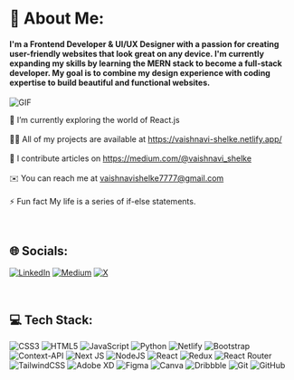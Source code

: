 
# 💫 About Me:
<h4 align="left">I'm a Frontend Developer & UI/UX Designer with a passion for creating user-friendly websites that look great on any device. I'm currently expanding my skills by learning the MERN stack to become a full-stack developer. My goal is to combine my design experience with coding expertise to build beautiful and functional websites.</h4>
<img src="https://i.giphy.com/media/v1.Y2lkPTc5MGI3NjExZjQ5cWg4Y2NqMmJ1d3hhdzJ4ZzZxejNuaWxiZm10NjF6N3VhdnhzdSZlcD12MV9pbnRlcm5hbF9naWZfYnlfaWQmY3Q9Zw/L1R1tvI9svkIWwpVYr/giphy.gif" alt="GIF" align="start" />

</br>

🌱 I’m currently exploring the world of React.js<br><br>👨‍💻 All of my projects are available at https://vaishnavi-shelke.netlify.app/<br><br>📝 I contribute articles on https://medium.com/@vaishnavi_shelke<br><br>✉️ You can reach me at vaishnavishelke7777@gmail.com<br><br>⚡ Fun fact My life is a series of if-else statements.

</br>

## 🌐 Socials:
[![LinkedIn](https://img.shields.io/badge/LinkedIn-%230077B5.svg?logo=linkedin&logoColor=white)](https://www.linkedin.com/in/vaishnavi-shelke-6a265520b/) [![Medium](https://img.shields.io/badge/Medium-12100E?logo=medium&logoColor=white)](https://medium.com/@vaishnavi_shelke) [![X](https://img.shields.io/badge/X-black.svg?logo=X&logoColor=white)](https://x.com/vaishnavi_20_) 

</br>

## 💻 Tech Stack:
![CSS3](https://img.shields.io/badge/css3-%231572B6.svg?style=flat&logo=css3&logoColor=white) ![HTML5](https://img.shields.io/badge/html5-%23E34F26.svg?style=flat&logo=html5&logoColor=white) ![JavaScript](https://img.shields.io/badge/javascript-%23323330.svg?style=flat&logo=javascript&logoColor=%23F7DF1E) ![Python](https://img.shields.io/badge/python-3670A0?style=flat&logo=python&logoColor=ffdd54) ![Netlify](https://img.shields.io/badge/netlify-%23000000.svg?style=flat&logo=netlify&logoColor=#00C7B7) ![Bootstrap](https://img.shields.io/badge/bootstrap-%238511FA.svg?style=flat&logo=bootstrap&logoColor=white) ![Context-API](https://img.shields.io/badge/Context--Api-000000?style=flat&logo=react) ![Next JS](https://img.shields.io/badge/Next-black?style=flat&logo=next.js&logoColor=white) ![NodeJS](https://img.shields.io/badge/node.js-6DA55F?style=flat&logo=node.js&logoColor=white) ![React](https://img.shields.io/badge/react-%2320232a.svg?style=flat&logo=react&logoColor=%2361DAFB) ![Redux](https://img.shields.io/badge/redux-%23593d88.svg?style=flat&logo=redux&logoColor=white) ![React Router](https://img.shields.io/badge/React_Router-CA4245?style=flat&logo=react-router&logoColor=white) ![TailwindCSS](https://img.shields.io/badge/tailwindcss-%2338B2AC.svg?style=flat&logo=tailwind-css&logoColor=white) ![Adobe XD](https://img.shields.io/badge/Adobe%20XD-470137?style=flat&logo=Adobe%20XD&logoColor=#FF61F6) ![Figma](https://img.shields.io/badge/figma-%23F24E1E.svg?style=flat&logo=figma&logoColor=white) ![Canva](https://img.shields.io/badge/Canva-%2300C4CC.svg?style=flat&logo=Canva&logoColor=white) ![Dribbble](https://img.shields.io/badge/Dribbble-EA4C89?style=flat&logo=dribbble&logoColor=white) ![Git](https://img.shields.io/badge/git-%23F05033.svg?style=flat&logo=git&logoColor=white) ![GitHub](https://img.shields.io/badge/github-%23121011.svg?style=flat&logo=github&logoColor=white)

